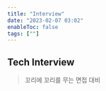 ```yaml
---
title: "Interview"
date: "2023-02-07 03:02"
enableToc: false
tags: [""]
---
```

## Tech Interview

> 꼬리에 꼬리를 무는 면접 대비

